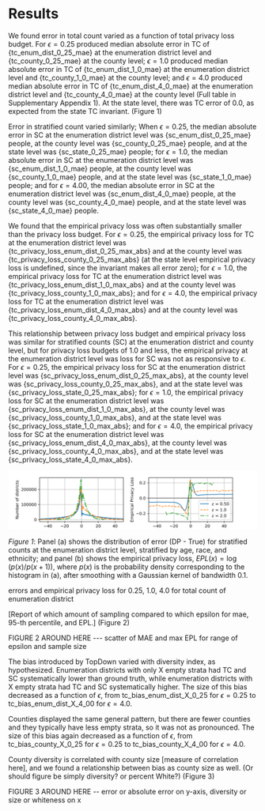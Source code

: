 
Results
=======

We found error in total count varied as a function of total privacy loss
budget. For
$\epsilon = 0.25$ produced median absolute error in TC of {tc_enum_dist_0_25_mae}
at the enumeration district level and {tc_county_0_25_mae} at the
county level;
$\epsilon = 1.0$ produced median absolute error in TC of {tc_enum_dist_1_0_mae}
at the enumeration district level and {tc_county_1_0_mae} at the
county level;
and $\epsilon = 4.0$ produced median absolute error in TC of {tc_enum_dist_4_0_mae}
at the enumeration district level and {tc_county_4_0_mae} at the
county level (Full table in Supplementary Appendix 1).
At the state level, there was TC error of $0.0$, as expected from the
state TC invariant. (Figure 1)

Error in stratified count varied similarly; When
$\epsilon = 0.25$, the median absolute error in SC
at the enumeration district level was {sc_enum_dist_0_25_mae} people,
at the county level was {sc_county_0_25_mae} people, and
at the state level was {sc_state_0_25_mae} people;
for $\epsilon = 1.0$, the median absolute error in SC
at the enumeration district level was {sc_enum_dist_1_0_mae} people,
at the county level was {sc_county_1_0_mae} people, and
at the state level was {sc_state_1_0_mae} people; and
for $\epsilon = 4.00$, the median absolute error in SC
at the enumeration district level was {sc_enum_dist_4_0_mae} people,
at the county level was {sc_county_4_0_mae} people, and
at the state level was {sc_state_4_0_mae} people.

We found that the empirical privacy loss was often substantially
smaller than the privacy loss budget.
For $\epsilon = 0.25$, the empirical privacy loss for TC
at the enumeration district level was {tc_privacy_loss_enum_dist_0_25_max_abs}
and at the county level was {tc_privacy_loss_county_0_25_max_abs}
(at the state level empirical privacy loss is undefined, since the invariant makes all error zero);
for $\epsilon = 1.0$, the empirical privacy loss for TC
at the enumeration district level was {tc_privacy_loss_enum_dist_1_0_max_abs}
and at the county level was {tc_privacy_loss_county_1_0_max_abs}; and
for $\epsilon = 4.0$, the empirical privacy loss for TC
at the enumeration district level was {tc_privacy_loss_enum_dist_4_0_max_abs}
and at the county level was {tc_privacy_loss_county_4_0_max_abs}.

This relationship between privacy loss budget and empirical privacy
loss was similar for stratified counts (SC) at the enumeration
district and county level, but for privacy loss budgets of 1.0 and less, the empirical privacy
at the enumeration district level was loss for SC was not as responsive to $\epsilon$.
For $\epsilon = 0.25$, the empirical privacy loss for SC
at the enumeration district level was {sc_privacy_loss_enum_dist_0_25_max_abs},
at the county level was {sc_privacy_loss_county_0_25_max_abs}, and
at the state level was {sc_privacy_loss_state_0_25_max_abs};
for $\epsilon = 1.0$, the empirical privacy loss for SC
at the enumeration district level was {sc_privacy_loss_enum_dist_1_0_max_abs},
at the county level was {sc_privacy_loss_county_1_0_max_abs}, and
at the state level was {sc_privacy_loss_state_1_0_max_abs}; and
for $\epsilon = 4.0$, the empirical privacy loss for SC
at the enumeration district level was {sc_privacy_loss_enum_dist_4_0_max_abs},
at the county level was {sc_privacy_loss_county_4_0_max_abs}, and
at the state level was {sc_privacy_loss_state_4_0_max_abs}.

![](fig_1_hist_epl.png "Figure 1 Error Histogram and Empirical Privacy Loss Function")

*Figure 1*: Panel (a) shows the distribution of error (DP - True) for
stratified counts at the enumeration district level, stratified by
age, race, and ethnicity; and panel (b) shows the empirical privacy
loss, $EPL(x) = \log\left(p(x) / p(x+1)\right),$
where $p(x)$ is the probability density corresponding to the
histogram in (a), after smoothing with a Gaussian kernel of bandwidth
$0.1$.

errors and empirical privacy
loss for 0.25, 1.0, 4.0 for total count of enumeration district

[Report of which amount of sampling compared to which epsilon for mae, 95-th percentile, and EPL.] (Figure 2)

FIGURE 2 AROUND HERE  --- scatter of MAE and max EPL for range of epsilon and sample size

The bias introduced by TopDown varied with diversity index, as
hypothesized.
Enumeration districts with only X empty strata had TC
and SC systematically lower than ground truth, while enumeration
districts with X empty strata had TC and SC systematically higher.
The size of this bias decreased as a function of $\epsilon$, from
tc_bias_enum_dist_X_0_25 for $\epsilon = 0.25$ to 
tc_bias_enum_dist_X_4_00 for $\epsilon = 4.0$.

Counties displayed the same general pattern, but there are fewer
counties and they typically have less empty strata, so it was not as
pronounced.
The size of this bias again decreased as a function of $\epsilon$, from
tc_bias_county_X_0_25 for $\epsilon = 0.25$ to 
tc_bias_county_X_4_00 for $\epsilon = 4.0$.

County diversity is correlated with county size [measure of correlation here], and we found a relationship between bias as county size as well.  (Or should figure be simply diversity?  or percent White?)
(Figure 3)

FIGURE 3 AROUND HERE -- error or absolute error on y-axis, diversity or size or whiteness on x



